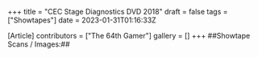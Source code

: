 +++
title = "CEC Stage Diagnostics DVD 2018"
draft = false
tags = ["Showtapes"]
date = 2023-01-31T01:16:33Z

[Article]
contributors = ["The 64th Gamer"]
gallery = []
+++
##Showtape Scans / Images:##
